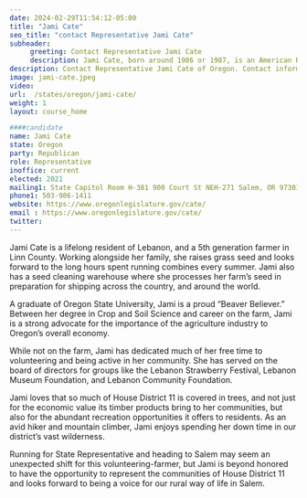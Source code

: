 ```yaml
---
date: 2024-02-29T11:54:12-05:00
title: "Jami Cate"
seo_title: "contact Representative Jami Cate"
subheader:
     greeting: Contact Representative Jami Cate
     description: Jami Cate, born around 1986 or 1987, is an American Republican politician and farmer who currently serves as a member of the Oregon House of Representatives, representing District 11. She assumed office on January 9, 2023.
description: Contact Representative Jami Cate of Oregon. Contact information for Jami Cate includes email address, phone number, and mailing address.
image: jami-cate.jpeg
video:
url:  /states/oregon/jami-cate/
weight: 1
layout: course_home

####candidate
name: Jami Cate
state: Oregon
party: Republican
role: Representative
inoffice: current
elected: 2021
mailing1: State Capitol Room H-381 900 Court St NEH-271 Salem, OR 97301
phone1: 503-986-1411
website: https://www.oregonlegislature.gov/cate/
email : https://www.oregonlegislature.gov/cate/
twitter:
---
```


Jami Cate is a lifelong resident of Lebanon, and a 5th generation farmer in Linn County. Working alongside her family, she raises grass seed and looks forward to the long hours spent running combines every summer. Jami also has a seed cleaning warehouse where she processes her farm’s seed in preparation for shipping across the country, and around the world.

A graduate of Oregon State University, Jami is a proud “Beaver Believer.” Between her degree in Crop and Soil Science and career on the farm, Jami is a strong advocate for the importance of the agriculture industry to Oregon’s overall economy.

While not on the farm, Jami has dedicated much of her free time to volunteering and being active in her community. She has served on the board of directors for groups like the Lebanon Strawberry Festival, Lebanon Museum Foundation, and Lebanon Community Foundation.

Jami loves that so much of House District 11 is covered in trees, and not just for the economic value its timber products bring to her communities, but also for the abundant recreation opportunities it offers to residents. As an avid hiker and mountain climber, Jami enjoys spending her down time in our district’s vast wilderness.

Running for State Representative and heading to Salem may seem an unexpected shift for this volunteering-farmer, but Jami is beyond honored to have the opportunity to represent the communities of House District 11 and looks forward to being a voice for our rural way of life in Salem.
